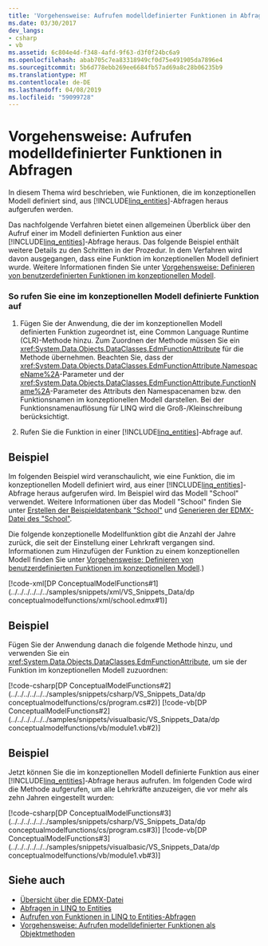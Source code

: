 ```yaml
---
title: 'Vorgehensweise: Aufrufen modelldefinierter Funktionen in Abfragen'
ms.date: 03/30/2017
dev_langs:
- csharp
- vb
ms.assetid: 6c804e4d-f348-4afd-9f63-d3f0f24bc6a9
ms.openlocfilehash: abab705c7ea83318949cf0d75e491905da7896e4
ms.sourcegitcommit: 5b6d778ebb269ee6684fb57ad69a8c28b06235b9
ms.translationtype: MT
ms.contentlocale: de-DE
ms.lasthandoff: 04/08/2019
ms.locfileid: "59099728"
---
```

# <a name="how-to-call-model-defined-functions-in-queries"></a>Vorgehensweise: Aufrufen modelldefinierter Funktionen in Abfragen
In diesem Thema wird beschrieben, wie Funktionen, die im konzeptionellen Modell definiert sind, aus [!INCLUDE[linq_entities](../../../../../../includes/linq-entities-md.md)]-Abfragen heraus aufgerufen werden.  
  
 Das nachfolgende Verfahren bietet einen allgemeinen Überblick über den Aufruf einer im Modell definierten Funktion aus einer [!INCLUDE[linq_entities](../../../../../../includes/linq-entities-md.md)]-Abfrage heraus. Das folgende Beispiel enthält weitere Details zu den Schritten in der Prozedur. In dem Verfahren wird davon ausgegangen, dass eine Funktion im konzeptionellen Modell definiert wurde. Weitere Informationen finden Sie unter [Vorgehensweise: Definieren von benutzerdefinierten Funktionen im konzeptionellen Modell](https://docs.microsoft.com/previous-versions/dotnet/netframework-4.0/dd456812(v=vs.100)).  
  
### <a name="to-call-a-function-defined-in-the-conceptual-model"></a>So rufen Sie eine im konzeptionellen Modell definierte Funktion auf  
  
1.  Fügen Sie der Anwendung, die der im konzeptionellen Modell definierten Funktion zugeordnet ist, eine Common Language Runtime (CLR)-Methode hinzu. Zum Zuordnen der Methode müssen Sie ein <xref:System.Data.Objects.DataClasses.EdmFunctionAttribute> für die Methode übernehmen. Beachten Sie, dass der <xref:System.Data.Objects.DataClasses.EdmFunctionAttribute.NamespaceName%2A>-Parameter und der <xref:System.Data.Objects.DataClasses.EdmFunctionAttribute.FunctionName%2A>-Parameter des Attributs den Namespacenamen bzw. den Funktionsnamen im konzeptionellen Modell darstellen. Bei der Funktionsnamenauflösung für LINQ wird die Groß-/Kleinschreibung berücksichtigt.  
  
2.  Rufen Sie die Funktion in einer [!INCLUDE[linq_entities](../../../../../../includes/linq-entities-md.md)]-Abfrage auf.  
  
## <a name="example"></a>Beispiel  
 Im folgenden Beispiel wird veranschaulicht, wie eine Funktion, die im konzeptionellen Modell definiert wird, aus einer [!INCLUDE[linq_entities](../../../../../../includes/linq-entities-md.md)]-Abfrage heraus aufgerufen wird. Im Beispiel wird das Modell "School" verwendet. Weitere Informationen über das Modell "School" finden Sie unter [Erstellen der Beispieldatenbank "School"](https://docs.microsoft.com/previous-versions/dotnet/netframework-4.0/bb399731(v=vs.100)) und [Generieren der EDMX-Datei des "School"](https://docs.microsoft.com/previous-versions/dotnet/netframework-4.0/bb399739(v=vs.100)).  
  
 Die folgende konzeptionelle Modellfunktion gibt die Anzahl der Jahre zurück, die seit der Einstellung einer Lehrkraft vergangen sind. Informationen zum Hinzufügen der Funktion zu einem konzeptionellen Modell finden Sie unter [Vorgehensweise: Definieren von benutzerdefinierten Funktionen im konzeptionellen Modell](https://docs.microsoft.com/previous-versions/dotnet/netframework-4.0/dd456812(v=vs.100)).)  
  
 [!code-xml[DP ConceptualModelFunctions#1](../../../../../../samples/snippets/xml/VS_Snippets_Data/dp conceptualmodelfunctions/xml/school.edmx#1)]
  
## <a name="example"></a>Beispiel  
 Fügen Sie der Anwendung danach die folgende Methode hinzu, und verwenden Sie ein <xref:System.Data.Objects.DataClasses.EdmFunctionAttribute>, um sie der Funktion im konzeptionellen Modell zuzuordnen:  
  
 [!code-csharp[DP ConceptualModelFunctions#2](../../../../../../samples/snippets/csharp/VS_Snippets_Data/dp conceptualmodelfunctions/cs/program.cs#2)]
 [!code-vb[DP ConceptualModelFunctions#2](../../../../../../samples/snippets/visualbasic/VS_Snippets_Data/dp conceptualmodelfunctions/vb/module1.vb#2)]  
  
## <a name="example"></a>Beispiel  
 Jetzt können Sie die im konzeptionellen Modell definierte Funktion aus einer [!INCLUDE[linq_entities](../../../../../../includes/linq-entities-md.md)]-Abfrage heraus aufrufen. Im folgenden Code wird die Methode aufgerufen, um alle Lehrkräfte anzuzeigen, die vor mehr als zehn Jahren eingestellt wurden:  
  
 [!code-csharp[DP ConceptualModelFunctions#3](../../../../../../samples/snippets/csharp/VS_Snippets_Data/dp conceptualmodelfunctions/cs/program.cs#3)]
 [!code-vb[DP ConceptualModelFunctions#3](../../../../../../samples/snippets/visualbasic/VS_Snippets_Data/dp conceptualmodelfunctions/vb/module1.vb#3)]  
  
## <a name="see-also"></a>Siehe auch

- [Übersicht über die EDMX-Datei](https://docs.microsoft.com/previous-versions/dotnet/netframework-4.0/cc982042(v=vs.100))
- [Abfragen in LINQ to Entities](../../../../../../docs/framework/data/adonet/ef/language-reference/queries-in-linq-to-entities.md)
- [Aufrufen von Funktionen in LINQ to Entities-Abfragen](../../../../../../docs/framework/data/adonet/ef/language-reference/calling-functions-in-linq-to-entities-queries.md)
- [Vorgehensweise: Aufrufen modelldefinierter Funktionen als Objektmethoden](../../../../../../docs/framework/data/adonet/ef/language-reference/how-to-call-model-defined-functions-as-object-methods.md)
